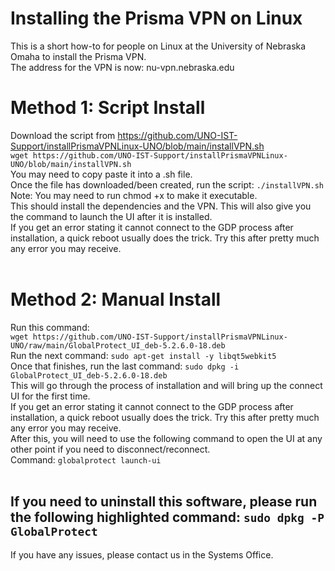 # Installing the Prisma VPN on Linux
This is a short how-to for people on Linux at the University of Nebraska Omaha to install the Prisma VPN.
<br/>
The address for the VPN is now: nu-vpn.nebraska.edu

# Method 1: Script Install
Download the script from https://github.com/UNO-IST-Support/installPrismaVPNLinux-UNO/blob/main/installVPN.sh
<br/>
`wget https://github.com/UNO-IST-Support/installPrismaVPNLinux-UNO/blob/main/installVPN.sh`
<br/>
You may need to copy paste it into a .sh file.
<br/>
Once the file has downloaded/been created, run the script: `./installVPN.sh`
<br/>
Note: You may need to run chmod +x to make it executable.
<br/>
This should install the dependencies and the VPN. This will also give you the command to launch the UI after it is installed.
<br/>
If you get an error stating it cannot connect to the GDP process after installation, a quick reboot usually does the trick. Try this after pretty much any error you may receive. 
<br/>
<br/>
# Method 2: Manual Install
Run this command:
<br/>
`wget https://github.com/UNO-IST-Support/installPrismaVPNLinux-UNO/raw/main/GlobalProtect_UI_deb-5.2.6.0-18.deb`
<br/>
Run the next command: `sudo apt-get install -y libqt5webkit5`
<br/>
Once that finishes, run the last command: `sudo dpkg -i GlobalProtect_UI_deb-5.2.6.0-18.deb`
<br/>
This will go through the process of installation and will bring up the connect UI for the first time.
<br/>
If you get an error stating it cannot connect to the GDP process after installation, a quick reboot usually does the trick. Try this after pretty much any error you may receive. 
<br/>
After this, you will need to use the following command to open the UI at any other point if you need to disconnect/reconnect. 
<br/>
Command: `globalprotect launch-ui`
<br/>
<br/>
## If you need to uninstall this software, please run the following highlighted command: `sudo dpkg -P GlobalProtect`

If you have any issues, please contact us in the Systems Office.


